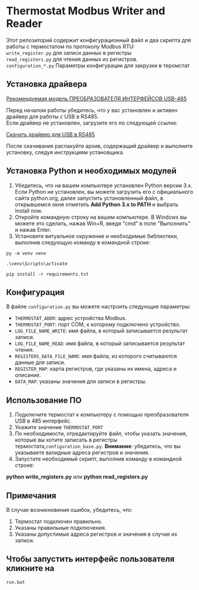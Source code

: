 # Thermostat Modbus Writer and Reader

Этот репозиторий содержит конфигурационный файл и два скрипта для работы с термостатом по протоколу Modbus RTU: 
<br>`write_register.py` для записи данных в регистры
<br>`read_registers.py` для чтения данных из регистров.
<br>`configuration_*.py` Параметры конфигурации для закрузки в теромстат</br>

## Установка драйвера

[Рекомендуемая модель ПРЕОБРАЗОВАТЕЛЯ ИНТЕРФЕЙСОВ USB-485](https://bolid.ru/production/orion/interface-converter/usb-rs485.html#characteristics)

Перед началом работы убедитесь, что у вас установлен и активен драйвер для работы с USB в RS485.<br>Если драйвер не установлен, загрузите его по следующей ссылке:</br>

[Скачать драйвер для USB в RS485](https://bolid.ru/files/373/566/xrusbser_2500.zip)

После скачивания распакуйте архив, содержащий драйвер и выполните установку, следуя инструкциям установщика.

## Установка Python и необходимых модулей

1. Убедитесь, что на вашем компьютере установлен Python версии 3.x. Если Python не установлен, вы можете загрузить его с 
официального сайта python.org, далее запустить установленный файл, в открывшемся окне отметить **Add Python 3.x to PATH** и выбрать Install now.
2. Откройте командную строку на вашем компьютере. В Windows вы можете это сделать, нажав Win+R, введя "cmd" в поле "Выполнить" и нажав Enter.
3. Установите витуальное окружение и необходимые библиотеки, выполнив следующую команду в командной строке:

```
py -m venv venv
```
```
.\venv\Scripts\activate
```
```
pip install -r requirements.txt
``` 

## Конфигурация

В файле `configuration.py` вы можете настроить следующие параметры:
 
- `THERMOSTAT_ADDR`: адрес устройства Modbus.
- `THERMOSTAT_PORT`: порт COM, к которому подключено устройство. 
- `LOG_FILE_NAME_WRITE`: имя файла, в который записывается результат записи.
- `LOG_FILE_NAME_READ`: имя файла, в который записывается результат чтения.
- `REGISTERS_DATA_FILE_NAME`: имя файла, из которого считываются данные для записи.
- `REGISTER_MAP`: карта регистров, где указаны их имена, адреса и описание.
- `DATA_MAP`: указаны значения для записи в регистры.


## Использование ПО

1. Подключите термостат к компьютеру c помощью преобразователя USB в 485 интерфейс.
2. Укажите значение `THERMOSTAT_PORT`
3. По необходимости, отредактируйте файл, чтобы указать значения, которые вы хотите записать в регистры термостата,`configuration_base.py`. 
**Внимание**: убедитесь, что вы указываете валидные адреса регистров и значения.
4. Запустите необходимый скрипт, выполнив команду в командной строке:

**python write_registers.py**
или 
**python read_registers.py**

## Примечания

В случае возникновения ошибок, убедитесь, что:
1) Термостат подключен правильно.
2) Указаны правильные подключения.
3) Указаны допустимые адреса регистров и значения в случае их записи.

## Чтобы запустить интерфейс пользователя кликните на
```
run.bat
```
